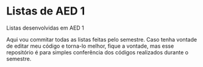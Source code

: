 # Listas de AED 1
Listas desenvolvidas em AED 1

Aqui vou commitar todas as listas feitas pelo semestre.
Caso tenha vontade de editar meu código e torna-lo melhor, fique a vontade, mas
esse repositório é para simples conferência dos códigos realizados durante o semestre.
